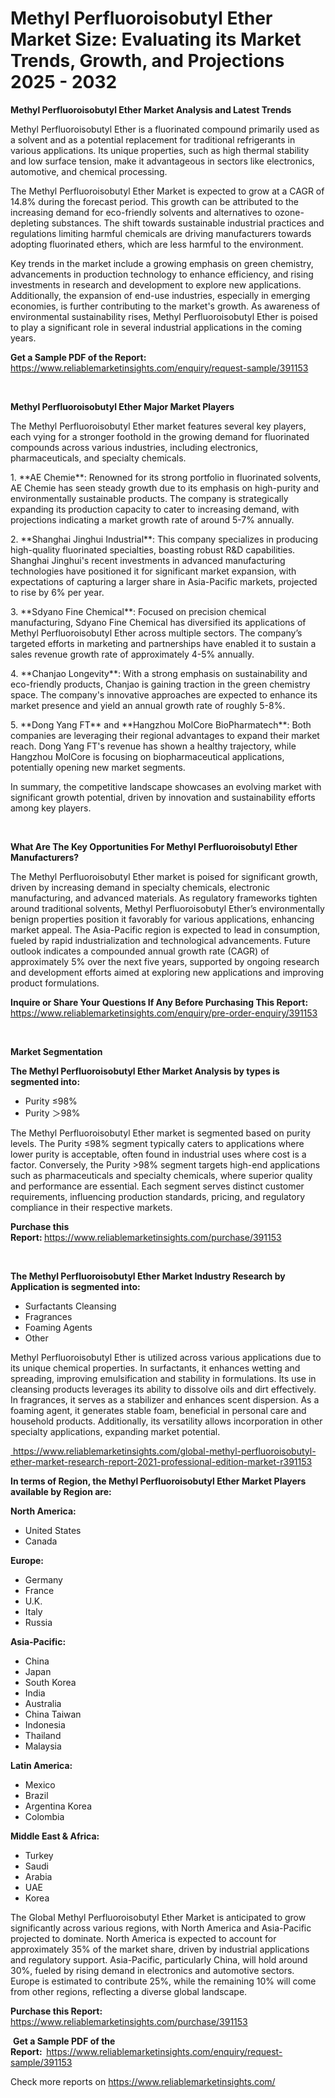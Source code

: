<p><h1>Methyl Perfluoroisobutyl Ether Market Size: Evaluating its Market Trends, Growth, and Projections 2025 - 2032</h1></p><p><strong>Methyl Perfluoroisobutyl Ether Market Analysis and Latest Trends</strong></p>
<p><p>Methyl Perfluoroisobutyl Ether is a fluorinated compound primarily used as a solvent and as a potential replacement for traditional refrigerants in various applications. Its unique properties, such as high thermal stability and low surface tension, make it advantageous in sectors like electronics, automotive, and chemical processing.</p><p>The Methyl Perfluoroisobutyl Ether Market is expected to grow at a CAGR of 14.8% during the forecast period. This growth can be attributed to the increasing demand for eco-friendly solvents and alternatives to ozone-depleting substances. The shift towards sustainable industrial practices and regulations limiting harmful chemicals are driving manufacturers towards adopting fluorinated ethers, which are less harmful to the environment.</p><p>Key trends in the market include a growing emphasis on green chemistry, advancements in production technology to enhance efficiency, and rising investments in research and development to explore new applications. Additionally, the expansion of end-use industries, especially in emerging economies, is further contributing to the market's growth. As awareness of environmental sustainability rises, Methyl Perfluoroisobutyl Ether is poised to play a significant role in several industrial applications in the coming years.</p></p>
<p><strong>Get a Sample PDF of the Report:&nbsp;</strong> <a href="https://www.reliablemarketinsights.com/enquiry/request-sample/391153?utm_campaign=3264&utm_medium=2&utm_source=Github&utm_content=ia&utm_term=31032025&utm_id=methyl-perfluoroisobutyl-ether">https://www.reliablemarketinsights.com/enquiry/request-sample/391153</a></p>
<p>&nbsp;</p>
<p><strong>Methyl Perfluoroisobutyl Ether Major Market Players</strong></p>
<p><p>The Methyl Perfluoroisobutyl Ether market features several key players, each vying for a stronger foothold in the growing demand for fluorinated compounds across various industries, including electronics, pharmaceuticals, and specialty chemicals.</p><p>1. **AE Chemie**: Renowned for its strong portfolio in fluorinated solvents, AE Chemie has seen steady growth due to its emphasis on high-purity and environmentally sustainable products. The company is strategically expanding its production capacity to cater to increasing demand, with projections indicating a market growth rate of around 5-7% annually.</p><p>2. **Shanghai Jinghui Industrial**: This company specializes in producing high-quality fluorinated specialties, boasting robust R&D capabilities. Shanghai Jinghui's recent investments in advanced manufacturing technologies have positioned it for significant market expansion, with expectations of capturing a larger share in Asia-Pacific markets, projected to rise by 6% per year.</p><p>3. **Sdyano Fine Chemical**: Focused on precision chemical manufacturing, Sdyano Fine Chemical has diversified its applications of Methyl Perfluoroisobutyl Ether across multiple sectors. The company’s targeted efforts in marketing and partnerships have enabled it to sustain a sales revenue growth rate of approximately 4-5% annually.</p><p>4. **Chanjao Longevity**: With a strong emphasis on sustainability and eco-friendly products, Chanjao is gaining traction in the green chemistry space. The company's innovative approaches are expected to enhance its market presence and yield an annual growth rate of roughly 5-8%.</p><p>5. **Dong Yang FT** and **Hangzhou MolCore BioPharmatech**: Both companies are leveraging their regional advantages to expand their market reach. Dong Yang FT's revenue has shown a healthy trajectory, while Hangzhou MolCore is focusing on biopharmaceutical applications, potentially opening new market segments.</p><p>In summary, the competitive landscape showcases an evolving market with significant growth potential, driven by innovation and sustainability efforts among key players.</p></p>
<p>&nbsp;</p>
<p><strong>What Are The Key Opportunities For Methyl Perfluoroisobutyl Ether Manufacturers?</strong></p>
<p><p>The Methyl Perfluoroisobutyl Ether market is poised for significant growth, driven by increasing demand in specialty chemicals, electronic manufacturing, and advanced materials. As regulatory frameworks tighten around traditional solvents, Methyl Perfluoroisobutyl Ether’s environmentally benign properties position it favorably for various applications, enhancing market appeal. The Asia-Pacific region is expected to lead in consumption, fueled by rapid industrialization and technological advancements. Future outlook indicates a compounded annual growth rate (CAGR) of approximately 5% over the next five years, supported by ongoing research and development efforts aimed at exploring new applications and improving product formulations.</p></p>
<p><strong>Inquire or Share Your Questions If Any Before Purchasing This Report:</strong> <a href="https://www.reliablemarketinsights.com/enquiry/pre-order-enquiry/391153?utm_campaign=3264&utm_medium=2&utm_source=Github&utm_content=ia&utm_term=31032025&utm_id=methyl-perfluoroisobutyl-ether">https://www.reliablemarketinsights.com/enquiry/pre-order-enquiry/391153</a></p>
<p>&nbsp;</p>
<p><strong>Market Segmentation</strong></p>
<p><strong>The Methyl Perfluoroisobutyl Ether Market Analysis by types is segmented into:</strong></p>
<p><ul><li>Purity ≤98%</li><li>Purity ＞98%</li></ul></p>
<p><p>The Methyl Perfluoroisobutyl Ether market is segmented based on purity levels. The Purity ≤98% segment typically caters to applications where lower purity is acceptable, often found in industrial uses where cost is a factor. Conversely, the Purity >98% segment targets high-end applications such as pharmaceuticals and specialty chemicals, where superior quality and performance are essential. Each segment serves distinct customer requirements, influencing production standards, pricing, and regulatory compliance in their respective markets.</p></p>
<p><strong>Purchase this Report:&nbsp;</strong><a href="https://www.reliablemarketinsights.com/purchase/391153?utm_campaign=3264&utm_medium=2&utm_source=Github&utm_content=ia&utm_term=31032025&utm_id=methyl-perfluoroisobutyl-ether">https://www.reliablemarketinsights.com/purchase/391153</a></p>
<p>&nbsp;</p>
<p><strong>The Methyl Perfluoroisobutyl Ether Market Industry Research by Application is segmented into:</strong></p>
<p><ul><li>Surfactants Cleansing</li><li>Fragrances</li><li>Foaming Agents</li><li>Other</li></ul></p>
<p><p>Methyl Perfluoroisobutyl Ether is utilized across various applications due to its unique chemical properties. In surfactants, it enhances wetting and spreading, improving emulsification and stability in formulations. Its use in cleansing products leverages its ability to dissolve oils and dirt effectively. In fragrances, it serves as a stabilizer and enhances scent dispersion. As a foaming agent, it generates stable foam, beneficial in personal care and household products. Additionally, its versatility allows incorporation in other specialty applications, expanding market potential.</p></p>
<p><a href="https://www.reliablemarketinsights.com/global-methyl-perfluoroisobutyl-ether-market-research-report-2021-professional-edition-market-r391153?utm_campaign=3264&utm_medium=2&utm_source=Github&utm_content=ia&utm_term=31032025&utm_id=methyl-perfluoroisobutyl-ether">&nbsp;https://www.reliablemarketinsights.com/global-methyl-perfluoroisobutyl-ether-market-research-report-2021-professional-edition-market-r391153</a></p>
<p><strong>In terms of Region, the Methyl Perfluoroisobutyl Ether Market Players available by Region are:</strong></p>
<p>
    <p> <strong> North America: </strong>
        <ul>
            <li>United States</li>
            <li>Canada</li>
        </ul>
        </p> 
    <p> <strong> Europe: </strong>
        <ul>
            <li>Germany</li>
            <li>France</li>
            <li>U.K.</li>
            <li>Italy</li>
            <li>Russia</li>
        </ul>
        </p> 
    <p> <strong> Asia-Pacific: </strong>
        <ul>
            <li>China</li>
            <li>Japan</li>
            <li>South Korea</li>
            <li>India</li>
            <li>Australia</li>
            <li>China Taiwan</li>
            <li>Indonesia</li>
            <li>Thailand</li>
            <li>Malaysia</li>
        </ul>
        </p> 
    <p> <strong> Latin America: </strong>
        <ul>
            <li>Mexico</li>
            <li>Brazil</li>
            <li>Argentina Korea</li>
            <li>Colombia</li>
        </ul>
        </p> 
    <p> <strong> Middle East & Africa: </strong>
        <ul>
            <li>Turkey</li>
            <li>Saudi</li>
            <li>Arabia</li>
            <li>UAE</li>
            <li>Korea</li>
        </ul>
    </p>
    </p>
<p><p>The Global Methyl Perfluoroisobutyl Ether Market is anticipated to grow significantly across various regions, with North America and Asia-Pacific projected to dominate. North America is expected to account for approximately 35% of the market share, driven by industrial applications and regulatory support. Asia-Pacific, particularly China, will hold around 30%, fueled by rising demand in electronics and automotive sectors. Europe is estimated to contribute 25%, while the remaining 10% will come from other regions, reflecting a diverse global landscape.</p></p>
<p><strong>Purchase this Report: </strong><a href="https://www.reliablemarketinsights.com/purchase/391153?utm_campaign=3264&utm_medium=2&utm_source=Github&utm_content=ia&utm_term=31032025&utm_id=methyl-perfluoroisobutyl-ether">https://www.reliablemarketinsights.com/purchase/391153</a></p>
<p>&nbsp;<strong>Get a Sample PDF of the Report:&nbsp;&nbsp;</strong><a href="https://www.reliablemarketinsights.com/enquiry/request-sample/391153?utm_campaign=3264&utm_medium=2&utm_source=Github&utm_content=ia&utm_term=31032025&utm_id=methyl-perfluoroisobutyl-ether">https://www.reliablemarketinsights.com/enquiry/request-sample/391153</a></p>
<p><strong></strong></p>
<p>Check more reports on <a href="https://www.reliablemarketinsights.com/?utm_campaign=3264&utm_medium=2&utm_source=Github&utm_content=ia&utm_term=31032025&utm_id=methyl-perfluoroisobutyl-ether">https://www.reliablemarketinsights.com/</a></p>